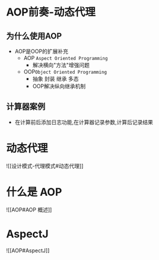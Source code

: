 # AOP前奏-动态代理

## 为什么使用AOP

* AOP是OOP的扩展补充
  * AOP `Aspect Oriented Programming`
    * 解决横向"方法"增强问题
  * OOP`Object Oriented Programming`
    * 抽象 封装 继承 多态
    * OOP解决纵向继承机制

## 计算器案例

* 在计算前后添加日志功能,在计算器记录参数,计算后记录结果
# 动态代理
![[设计模式-代理模式#动态代理]]

# 什么是 AOP
![[AOP#AOP 概述]]


# AspectJ
![[AOP#AspectJ]]